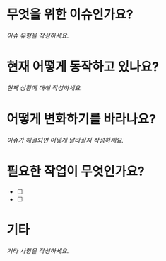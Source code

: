 # 무엇을 위한 이슈인가요?
_이슈 유형을 작성하세요._

# 현재 어떻게 동작하고 있나요?
_현재 상황에 대해 작성하세요._

# 어떻게 변화하기를 바라나요?
_이슈가 해결되면 어떻게 달라질지 작성하세요._

# 필요한 작업이 무엇인가요?
- [ ]
- [ ]

# 기타
_기타 사항을 작성하세요._